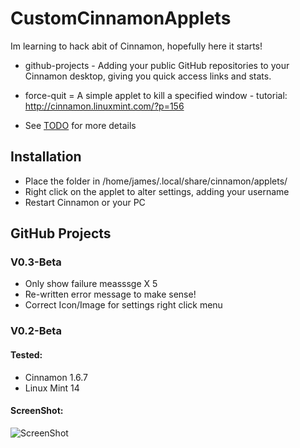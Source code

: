 CustomCinnamonApplets
=====================

Im learning to hack abit of Cinnamon, hopefully here it starts!

* github-projects - Adding your public GitHub repositories to your Cinnamon desktop, giving you quick access links and stats.
* force-quit = A simple applet to kill a specified window - tutorial: http://cinnamon.linuxmint.com/?p=156

* See [TODO](https://github.com/jamesemorgan/CustomCinnamonApplets/blob/master/github-projects%40morgan-design.com/TODO) for more details

## Installation

* Place the folder in /home/james/.local/share/cinnamon/applets/ 
* Right click on the applet to alter settings, adding your username
* Restart Cinnamon or your PC

## GitHub Projects

### V0.3-Beta
* Only show failure measssge X 5
* Re-written error message to make sense!
* Correct Icon/Image for settings right click menu

### V0.2-Beta

#### Tested:

* Cinnamon 1.6.7
* Linux Mint 14

#### ScreenShot:

![ScreenShot](https://github.com/jamesemorgan/CustomCinnamonApplets/raw/master/screenshots/v0.2-github-explorer.png)
